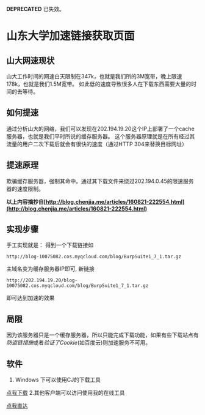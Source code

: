 **DEPRECATED**
已失效。

# 山东大学加速链接获取页面
## 山大网速现状
山大工作时间的网速白天限制在347k，也就是我们所的3M宽带，晚上限速178k，也就是我们1.5M宽带。 如此低的速度导致很多人在下载东西需要大量的时间的去等待。

## 如何提速
通过分析山大的网络，我们可以发现在202.194.19.20这个IP上部署了一个cache服务器，也就是我们平时所说的缓存服务器。 这个服务器原理就是在所有经过其流量的用户二次下载后就会有很快的速度（通过HTTP 304来替换目标网址）

## 提速原理
欺骗缓存服务器，强制其命中。通过其下载文件来绕过202.194.0.45的限速服务器的速度限制。

**以上内容摘抄自[http://blog.chenjia.me/articles/160821-222554.html](http://blog.chenjia.me/articles/160821-222554.html)**

## 实现步骤
手工实现就是：
得到一个下载链接如 
```
http://blog-10075082.cos.myqcloud.com/blog/BurpSuite1_7_1.tar.gz
```
主域名变为缓存服务器IP即可, 新链接 
```
http://202.194.19.20/blog-10075082.cos.myqcloud.com/blog/BurpSuite1_7_1.tar.gz
```
即可达到加速的效果

## 局限
因为该服务器只是一个缓存服务器，所以只能完成下载功能，如果有些下载站点有*防盗链措施*或者*验证了Cookie*(如百度云)则加速服务不可用。

## 软件
1. Windows 下可以使用CJ的下载工具

[点我下载](http://blog-10075082.cos.myqcloud.com/blog/SDU_Speed.rar)
2.其他客户端可以访问使用我的在线工具

[点我直达](http://cache.fiht.ml)
